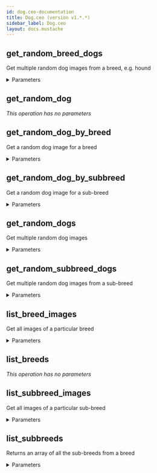 ```yaml
---
id: dog.ceo-documentation
title: Dog.ceo (version v1.*.*)
sidebar_label: Dog.ceo
layout: docs.mustache
---
```


## get_random_breed_dogs

Get multiple random dog images from a breed, e.g. hound

<details><summary>Parameters</summary>

#### breed (required)

breed to fetch

**Type:** string

#### num (required)

Number of dogs to return. Max number returned is 50.

**Type:** integer

</details>

## get_random_dog



*This operation has no parameters*

## get_random_dog_by_breed

Get a random dog image for a breed

<details><summary>Parameters</summary>

#### breed (required)

breed to fetch

**Type:** string

</details>

## get_random_dog_by_subbreed

Get a random dog image for a sub-breed

<details><summary>Parameters</summary>

#### breed (required)

breed to fetch

**Type:** string

#### subbreed (required)

subbreed to fetch

**Type:** string

</details>

## get_random_dogs

Get multiple random dog images

<details><summary>Parameters</summary>

#### num (required)

Number of dogs to return. Max number returned is 50.

**Type:** integer

</details>

## get_random_subbreed_dogs

Get multiple random dog images from a sub-breed

<details><summary>Parameters</summary>

#### breed (required)

breed to fetch

**Type:** string

#### num (required)

Number of dogs to return. Max number returned is 50.

**Type:** integer

#### subbreed (required)

subbreed to fetch

**Type:** string

</details>

## list_breed_images

Get all images of a particular breed

<details><summary>Parameters</summary>

#### breed (required)

breed to fetch

**Type:** string

</details>

## list_breeds



*This operation has no parameters*

## list_subbreed_images

Get all images of a particular sub-breed

<details><summary>Parameters</summary>

#### breed (required)

breed to fetch

**Type:** string

#### subbreed (required)

subbreed to fetch

**Type:** string

</details>

## list_subbreeds

Returns an array of all the sub-breeds from a breed

<details><summary>Parameters</summary>

#### breed (required)

breed to fetch

**Type:** string

</details>

